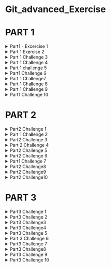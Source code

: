 # Git_advanced_Exercise
# PART 1
<details>
<summary>Part1 - Excercise 1</summary>

Learning Github
```bash
# # Part1  
# challenge 1
PS C:\TheGym\Github\Git_advanced_Exercise> git add .
PS C:\TheGym\Github\Git_advanced_Exercise> git commit -m "chore: Create initial file"
 3 files changed, 0 insertions(+), 0 deletions(-)
 delete mode 100644 test2.md
 delete mode 100644 test3.md
 delete mode 100644 test4.md
PS C:\TheGym\Github\Git_advanced_Exercise> git add .
PS C:\TheGym\Github\Git_advanced_Exercise>  git commit -m "chore: Create another file"
[main 238249a] chore: Create another file
 1 file changed, 0 insertions(+), 0 deletions(-)
 create mode 100644 test2.md
Your branch is ahead of 'origin/main' by 3 commits.
  (use "git push" to publish your local commits)

Untracked files:
  (use "git add <file>..." to include in what will be committed)
        test3.md

nothing added to commit but untracked files present (use "git add" to track)
PS C:\TheGym\Github\Git_advanced_Exercise> git add .
PS C:\TheGym\Github\Git_advanced_Exercise> git commit -m "chore: Create third and fourth files"
[main a454f1a] chore: Create third and fourth files
 1 file changed, 0 insertions(+), 0 deletions(-)
 create mode 100644 test3.md
PS C:\TheGym\Github\Git_advanced_Exercise> git status
PS C:\TheGym\Github\Git_advanced_Exercise> git status
Your branch is ahead of 'origin/main' by 4 commits.
  (use "git push" to publish your local commits)

Changes not staged for commit:
  (use "git add <file>..." to update what will be committed)
  (use "git restore <file>..." to discard changes in working directory)
        modified:   README.md

no changes added to commit (use "git add" and/or "git commit -a")
PS C:\TheGym\Github\Git_advanced_Exercise> git log
PS C:\TheGym\Github\Git_advanced_Exercise> git status
On branch main
  (use "git push" to publish your local commits)

Changes not staged for commit:
  (use "git add <file>..." to update what will be committed)
  (use "git restore <file>..." to discard changes in working directory)
        modified:   README.md

no changes added to commit (use "git add" and/or "git commit -a")
PS C:\TheGym\Github\Git_advanced_Exercise> ^C
PS C:\TheGym\Github\Git_advanced_Exercise> git status
On branch main
Your branch is ahead of 'origin/main' by 4 commits.
  (use "git push" to publish your local commits)

  (use "git add <file>..." to update what will be committed)
  (use "git restore <file>..." to discard changes in working directory)
        modified:   README.md

Untracked files:
  (use "git add <file>..." to include in what will be committed)
        test4.md

no changes added to commit (use "git add" and/or "git commit -a")
PS C:\TheGym\Github\Git_advanced_Exercise> git log
Author: Umwizer <ruthumwizerwa@gmail.com>

    chore: Create third and fourth files

commit 238249a97c38793862d58f9cbe271b1bc8a467a1
Author: Umwizer <ruthumwizerwa@gmail.com>
Date:   Fri Feb 28 09:46:35 2025 +0200

PS C:\TheGym\Github\Git_advanced_Exercise> git branch
* main
PS C:\TheGym\Github\Git_advanced_Exercise> git log main
Author: Umwizer <ruthumwizerwa@gmail.com>
Date:   Fri Feb 28 09:47:15 2025 +0200

    chore: Create third and fourth files

Author: Umwizer <ruthumwizerwa@gmail.com>
Date:   Fri Feb 28 09:46:35 2025 +0200

PS C:\TheGym\Github\Git_advanced_Exercise> git log --oneline
a454f1a (HEAD -> main) chore: Create third and fourth files
238249a chore: Create another file
6ddd53d chore: Create initial file
1174f13 chore:created four intitial files
bee8c99 (origin/main, origin/HEAD) Initial commit
PS C:\TheGym\Github\Git_advanced_Exercise> git status
On branch main
Your branch is ahead of 'origin/main' by 4 commits.
  (use "git push" to publish your local commits)

  (use "git add <file>..." to update what will be committed)
        modified:   README.md

Untracked files:
  (use "git add <file>..." to include in what will be committed)
        test4.md
no changes added to commit (use "git add" and/or "git commit -a")
PS C:\TheGym\Github\Git_advanced_Exercise> git add .
warning: in the working copy of 'test4.md', CRLF will be replaced by LF the next time Git touches it
PS C:\TheGym\Github\Git_advanced_Exercise> git commit --amend -m "add the fourth file to my commit"
[main 1454a1a] add the fourth file to my commit
 Date: Fri Feb 28 09:47:15 2025 +0200
 3 files changed, 36 insertions(+), 2 deletions(-)
 create mode 100644 test3.md
 create mode 100644 test4.md
PS C:\TheGym\Github\Git_advanced_Exercise> git log --oneline
1454a1a (HEAD -> main) add the fourth file to my commit
238249a chore: Create another file
6ddd53d chore: Create initial file
1174f13 chore:created four intitial files
bee8c99 (origin/main, origin/HEAD) Initial commit
PS C:\TheGym\Github\Git_advanced_Exercise> 
PS C:\TheGym\Github\Git_advanced_Exercise> git status
On branch main
Your branch is ahead of 'origin/main' by 4 commits.
  (use "git push" to publish your local commits)

  (use "git add <file>..." to update what will be committed)
        modified:   README.md

Untracked files:
  (use "git add <file>..." to include in what will be committed)
        test4.md
no changes added to commit (use "git add" and/or "git commit -a")
PS C:\TheGym\Github\Git_advanced_Exercise> git add .
warning: in the working copy of 'test4.md', CRLF will be replaced by LF the next time Git touches it
PS C:\TheGym\Github\Git_advanced_Exercise> git commit --amend -m "add the fourth file to my commit"
[main 1454a1a] add the fourth file to my commit

```
</details>

<details>
<summary> Part 1 Exercise 2</summary>

```bash
# challenge 2
PS C:\TheGym\Github\Git_advanced_Exercise> git rebase -i HEAD~2
error: cannot rebase: You have unstaged changes.
PS C:\TheGym\Github\Git_advanced_Exercise> git rebase -i HEAD~2
error: cannot rebase: You have unstaged changes.
PS C:\TheGym\Github\Git_advanced_Exercise> git log --oneline   
238249a chore: Create another file
6ddd53d chore: Create initial file
bee8c99 (origin/main, origin/HEAD) Initial commit
error: cannot rebase: You have unstaged changes.
PS C:\TheGym\Github\Git_advanced_Exercise> git add .
warning: in the working copy of 'test4.md', CRLF will be replaced by LF the next time Git touches it
PS C:\TheGym\Github\Git_advanced_Exercise> git commit -m "readme"
[main 2e7a025] readme
 1 file changed, 99 insertions(+), 2 deletions(-)
PS C:\TheGym\Github\Git_advanced_Exercise> git rebase -i HEAD~2  
reword 238249a chore: Create second  file

PS C:\TheGym\Github\Git_advanced_Exercise> git rebase -i HEAD~2
Successfully rebased and updated refs/heads/main.
PS C:\TheGym\Github\Git_advanced_Exercise> git log --oneline     
2e7a025 (HEAD -> main) readme
1454a1a add the fourth file to my commit
238249a chore: Create another file
6ddd53d chore: Create initial file
1174f13 chore:created four intitial files
PS C:\TheGym\Github\Git_advanced_Exercise> git rebase -i HEAD~3  
You can amend the commit now, with

  git commit --amend

Once you are satisfied with your changes, run

reword 238249a chore: Create another file

PS C:\TheGym\Github\Git_advanced_Exercise> git rebase --continue
Successfully rebased and updated refs/heads/main.
PS C:\TheGym\Github\Git_advanced_Exercise> git log --oneline    
2e7a025 (HEAD -> main) readme
1454a1a add the fourth file to my commit
238249a chore: Create another file
6ddd53d chore: Create initial file
1174f13 chore:created four intitial files
PS C:\TheGym\Github\Git_advanced_Exercise> git rebase -i HEAD~3 
Aborting commit due to empty commit message.
You can amend the commit now, with

  git commit --amend

Once you are satisfied with your changes, run

  git rebase --continue
reword 238249a chore: Create another file
chore: Create second  file
I wonder if you are in the middle of another rebase.  If that is the
case, please try
        git rebase (--continue | --abort | --skip)
If that is not the case, please
        rm -fr ".git/rebase-merge"
valuable there.
PS C:\TheGym\Github\Git_advanced_Exercise> git rebase --abort  
PS C:\TheGym\Github\Git_advanced_Exercise> git rebase -i HEAD~3
[detached HEAD df85a7e] chore: Create second  file
 Date: Fri Feb 28 09:46:35 2025 +0200
 1 file changed, 0 insertions(+), 0 deletions(-)
 create mode 100644 test2.md
Successfully rebased and updated refs/heads/main.
PS C:\TheGym\Github\Git_advanced_Exercise> git rebase --continue
fatal: no rebase in progress
PS C:\TheGym\Github\Git_advanced_Exercise> git log --oneline    
f8f1971 (HEAD -> main) readme
60dac2c add the fourth file to my commit
df85a7e chore: Create second  file
6ddd53d chore: Create initial file
1174f13 chore:created four intitial files
bee8c99 (origin/main, origin/HEAD) Initial commit
```
</details>

<details>
<summary>Part 1 Challenge 3</summary>

```bash
#challenge 3

UMWIZERWA@DESKTOP-6D0H2BN MINGW64 /c/TheGym/Github/Git_advanced_Exercise (main)
$ git log --oneline
f8f1971 (HEAD -> main) readme
60dac2c add the fourth file to my commit
df85a7e chore: Create second  file
6ddd53d chore: Create initial file
1174f13 chore:created four intitial files
bee8c99 (origin/main, origin/HEAD) Initial commit

UMWIZERWA@DESKTOP-6D0H2BN MINGW64 /c/TheGym/Github/Git_advanced_Exercise (main)
$ git rebase -i HEAD~3
error: cannot rebase: You have unstaged changes.
error: Please commit or stash them.
pick 6ddd53d chore: Create initial file
# This is a combination of 2 commits.

UMWIZERWA@DESKTOP-6D0H2BN MINGW64 /c/TheGym/Github/Git_advanced_Exercise (main)
$ git add .

UMWIZERWA@DESKTOP-6D0H2BN MINGW64 /c/TheGym/Github/Git_advanced_Exercise (main)
$ git commit -m "modified"
[main 8ecb0ca] modified
 1 file changed, 91 insertions(+)

UMWIZERWA@DESKTOP-6D0H2BN MINGW64 /c/TheGym/Github/Git_advanced_Exercise (main)
$ git rebase -i HEAD~3
Successfully rebased and updated refs/heads/main.

UMWIZERWA@DESKTOP-6D0H2BN MINGW64 /c/TheGym/Github/Git_advanced_Exercise (main)
$ git rebase -i HEAD~4
Successfully rebased and updated refs/heads/main.

UMWIZERWA@DESKTOP-6D0H2BN MINGW64 /c/TheGym/Github/Git_advanced_Exercise (main)
$ git rebase -i HEAD~5
Successfully rebased and updated refs/heads/main.

UMWIZERWA@DESKTOP-6D0H2BN MINGW64 /c/TheGym/Github/Git_advanced_Exercise (main)
$ git rebase -i HEAD~5
[detached HEAD a70f52e] chore: Combination of initial commit and second commit
 Date: Fri Feb 28 09:46:13 2025 +0200
 2 files changed, 0 insertions(+), 0 deletions(-)
 delete mode 100644 test3.md
 delete mode 100644 test4.md
Successfully rebased and updated refs/heads/main.

UMWIZERWA@DESKTOP-6D0H2BN MINGW64 /c/TheGym/Github/Git_advanced_Exercise (main)
$ git log --oneline
6f81312 (HEAD -> main) modified
61d4677 readme
a4a7b50 add the fourth file to my commit
a70f52e chore: Combination of initial commit and second commit
1174f13 chore:created four intitial files
bee8c99 (origin/main, origin/HEAD) Initial commit

```
</details>
<details>
<summary>Part 1 Challenge 4 </summary>

```bash
# # Part1  
# challenge 4
UMWIZERWA@DESKTOP-6D0H2BN MINGW64 /c/TheGym/Github/Git_advanced_Exercise (main)
$ git log --oneline
9a9f114 (HEAD -> main) changes
a4a7b50 add the fourth file to my commit
a70f52e chore: Combination of initial commit and second commit
1174f13 chore:created four intitial files
bee8c99 (origin/main, origin/HEAD) Initial commit

UMWIZERWA@DESKTOP-6D0H2BN MINGW64 /c/TheGym/Github/Git_advanced_Exercise (main)
$ git reset --soft a4a7b50

UMWIZERWA@DESKTOP-6D0H2BN MINGW64 /c/TheGym/Github/Git_advanced_Exercise (main)
$ git branch
* main

UMWIZERWA@DESKTOP-6D0H2BN MINGW64 /c/TheGym/Github/Git_advanced_Exercise (main)
$ git status
On branch main
Your branch is ahead of 'origin/main' by 3 commits.
  (use "git push" to publish your local commits)

Changes to be committed:
  (use "git restore --staged <file>..." to unstage)
        modified:   test4.md

Changes not staged for commit:
  (use "git add <file>..." to update what will be committed)
  (use "git restore <file>..." to discard changes in working directory)
        modified:   README.md
        modified:   test4.md


UMWIZERWA@DESKTOP-6D0H2BN MINGW64 /c/TheGym/Github/Git_advanced_Exercise (main)
$ git reset HEAD test4.md README.md
Unstaged changes after reset:
M       README.md
M       test4.md

UMWIZERWA@DESKTOP-6D0H2BN MINGW64 /c/TheGym/Github/Git_advanced_Exercise (main)
$ git status
On branch main
Your branch is ahead of 'origin/main' by 3 commits.
  (use "git push" to publish your local commits)

Changes not staged for commit:
  (use "git add <file>..." to update what will be committed)
  (use "git restore <file>..." to discard changes in working directory)
        modified:   README.md
        modified:   test4.md

no changes added to commit (use "git add" and/or "git commit -a")
UMWIZERWA@DESKTOP-6D0H2BN MINGW64 /c/TheGym/Github/Git_advanced_Exercise (main)
$ git add test4.md

UMWIZERWA@DESKTOP-6D0H2BN MINGW64 /c/TheGym/Github/Git_advanced_Exercise (main)
$ git commit -m "Create Fourth File"
[main 05b2f59] Create Fourth File
 1 file changed, 36 deletions(-)

UMWIZERWA@DESKTOP-6D0H2BN MINGW64 /c/TheGym/Github/Git_advanced_Exercise (main)
$ git add README.md
warning: in the working copy of 'README.md', CRLF will be replaced by LF the next time Git touches it

UMWIZERWA@DESKTOP-6D0H2BN MINGW64 /c/TheGym/Github/Git_advanced_Exercise (main)
$ git commit -m "Update README"
[main 157947a] Update README
 1 file changed, 293 insertions(+)

UMWIZERWA@DESKTOP-6D0H2BN MINGW64 /c/TheGym/Github/Git_advanced_Exercise (main)
$ ^C

UMWIZERWA@DESKTOP-6D0H2BN MINGW64 /c/TheGym/Github/Git_advanced_Exercise (main)
$ git add test4.md

UMWIZERWA@DESKTOP-6D0H2BN MINGW64 /c/TheGym/Github/Git_advanced_Exercise (main)
$ git commit -m "Create Fourth File"
[main 05b2f59] Create Fourth File
 1 file changed, 36 deletions(-)

UMWIZERWA@DESKTOP-6D0H2BN MINGW64 /c/TheGym/Github/Git_advanced_Exercise (main)
$ git add README.md
warning: in the working copy of 'README.md', CRLF will be replaced by LF the next time Git touches it

UMWIZERWA@DESKTOP-6D0H2BN MINGW64 /c/TheGym/Github/Git_advanced_Exercise (main)
$ git commit -m "Update README"
[main 157947a] Update README
 1 file changed, 293 insertions(+)


UMWIZERWA@DESKTOP-6D0H2BN MINGW64 /c/TheGym/Github/Git_advanced_Exercise (main)
$ git commit -m "Update README"
[main 157947a] Update README
 1 file changed, 293 insertions(+)

 1 file changed, 293 insertions(+)


UMWIZERWA@DESKTOP-6D0H2BN MINGW64 /c/TheGym/Github/Git_advanced_Exercise (main)
$ git log --oneline --graph --decorate --all
* 157947a (HEAD -> main) Update README
* 05b2f59 Create Fourth File
* a4a7b50 add the fourth file to my commit
* a70f52e chore: Combination of initial commit and second commit
* 1174f13 chore:created four intitial files
* bee8c99 (origin/main, origin/HEAD) Initial commit
$ git push origin main --force
Enumerating objects: 15, done.
Counting objects: 100% (15/15), done.  
Delta compression using up to 4 threads
Compressing objects: 100% (11/11), done.
Writing objects: 100% (13/13), 2.83 KiB | 362.00 KiB/s, done.
Total 13 (delta 5), reused 5 (delta 1), pack-reused 0 (from 0)
remote: Resolving deltas: 100% (5/5), done.
To https://github.com/Umwizer/Git_advanced_Exercise.git
   bee8c99..157947a  main -> main

```
</details>


<details>
<summary>Part 1 challenge 5</summary>

```bash

#part 1
## challenge 5
UMWIZERWA@DESKTOP-6D0H2BN MINGW64 /c/TheGym/Github/Git_advanced_Exercise (main)
$ git commit -m "Cretae Third File "
[main 32cc82f] Cretae Third File
 1 file changed, 124 insertions(+), 1 deletion(-)

UMWIZERWA@DESKTOP-6D0H2BN MINGW64 /c/TheGym/Github/Git_advanced_Exercise (main)
$ git push origin main
Enumerating objects: 5, done.
Counting objects: 100% (5/5), done.
Delta compression using up to 4 threads
Compressing objects: 100% (3/3), done.
Writing objects: 100% (3/3), 1.01 KiB | 207.00 KiB/s, done.
Total 3 (delta 2), reused 0 (delta 0), pack-reused 0 (from 0)
remote: Resolving deltas: 100% (2/2), completed with 2 local objects.
To https://github.com/Umwizer/Git_advanced_Exercise.git
   157947a..32cc82f  main -> main
pick 05b2f59 Create Fourth File

UMWIZERWA@DESKTOP-6D0H2BN MINGW64 /c/TheGym/Github/Git_advanced_Exercise (main)
$ git log --oneline
32cc82f (HEAD -> main, origin/main, origin/HEAD) Cretae Third File
157947a Update README
05b2f59 Create Fourth File
a4a7b50 add the fourth file to my commit
a70f52e chore: Combination of initial commit and second commit
1174f13 chore:created four intitial files
bee8c99 Initial commit

UMWIZERWA@DESKTOP-6D0H2BN MINGW64 /c/TheGym/Github/Git_advanced_Exercise (main)
$ git rebase -i HEAD~2
Successfully rebased and updated refs/heads/main.

UMWIZERWA@DESKTOP-6D0H2BN MINGW64 /c/TheGym/Github/Git_advanced_Exercise (main)
$ git rebase -i HEAD~3
$ git rebase -i HEAD~2
Successfully rebased and updated refs/heads/main.

UMWIZERWA@DESKTOP-6D0H2BN MINGW64 /c/TheGym/Github/Git_advanced_Exercise (main)
$ git rebase -i HEAD~3

UMWIZERWA@DESKTOP-6D0H2BN MINGW64 /c/TheGym/Github/Git_advanced_Exercise (main)
$ git rebase -i HEAD~3
UMWIZERWA@DESKTOP-6D0H2BN MINGW64 /c/TheGym/Github/Git_advanced_Exercise (main)
$ git rebase -i HEAD~3
$ git rebase -i HEAD~3
Auto-merging README.md
CONFLICT (content): Merge conflict in README.md
error: could not apply 32cc82f... Cretae Third File
error: could not apply 32cc82f... Cretae Third File
hint: Resolve all conflicts manually, mark them as resolved with
hint: Resolve all conflicts manually, mark them as resolved with
hint: "git add/rm <conflicted_files>", then run "git rebase --continue".
hint: You can instead skip this commit: run "git rebase --skip".
hint: "git add/rm <conflicted_files>", then run "git rebase --continue".
hint: You can instead skip this commit: run "git rebase --skip".
hint: To abort and get back to the state before "git rebase", run "git rebase --abort".
hint: Disable this message with "git config advice.mergeConflict false"
Could not apply 32cc82f... Cretae Third File

UMWIZERWA@DESKTOP-6D0H2BN MINGW64 /c/TheGym/Github/Git_advanced_Exercise (main|REBASE 2/3)
Cretae Third File
$ rebase --continue
rebase: unknown option -- continue
usage: rebase [-b BaseAddress] [-o Offset] [-48dOsvV] [-T [FileList | -]] Files...
       rebase -i [-48MOs] [-T [FileList | -]] Files...
       rebase --help or --usage for full help text

UMWIZERWA@DESKTOP-6D0H2BN MINGW64 /c/TheGym/Github/Git_advanced_Exercise (main|REBASE 2/3)
$ git rebase --continue
[detached HEAD 1fb9077] Cretae Third File
 1 file changed, 293 insertions(+)
interactive rebase in progress; onto a4a7b50
Last commands done (3 commands done):
   pick 32cc82f Cretae Third File
   pick 157947a Update README
  (see more in file .git/rebase-merge/done)
No commands remaining.
You are currently rebasing branch 'main' on 'a4a7b50'.
  (all conflicts fixed: run "git rebase --continue")

nothing to commit, working tree clean
The previous cherry-pick is now empty, possibly due to conflict resolution.
If you wish to commit it anyway, use:

    git commit --allow-empty

Otherwise, please use 'git rebase --skip'
Could not apply 157947a... Update README

UMWIZERWA@DESKTOP-6D0H2BN MINGW64 /c/TheGym/Github/Git_advanced_Exercise (main|REBASE 3/3)
$ git log --oneline
655a41f (HEAD -> main) Merge branch 'main' of https://github.com/Umwizer/Git_advanced_Exercise
1fb9077 Cretae Third File
32cc82f (origin/main, origin/HEAD) Cretae Third File
157947a Update README
05b2f59 Create Fourth File
a4a7b50 add the fourth file to my commit
a70f52e chore: Combination of initial commit and second commit
1174f13 chore:created four intitial files

UMWIZERWA@DESKTOP-6D0H2BN MINGW64 /c/TheGym/Github/Git_advanced_Exercise (main)
$ git log --oneline
655a41f (HEAD -> main, origin/main, origin/HEAD) Merge branch 'main' of https://github.com/Umwizer/Git_advanced_Exercise
1fb9077 Cretae Third File
32cc82f Cretae Third File
157947a Update README
05b2f59 Create Fourth File
a4a7b50 add the fourth file to my commit
a70f52e chore: Combination of initial commit and second commit
1174f13 chore:created four intitial files

UMWIZERWA@DESKTOP-6D0H2BN MINGW64 /c/TheGym/Github/Git_advanced_Exercise (main)
$

UMWIZERWA@DESKTOP-6D0H2BN MINGW64 /c/TheGym/Github/Git_advanced_Exercise (main)
$ git rebase -i HEAD~3
error: cannot rebase: You have unstaged changes.
error: Please commit or stash them.

UMWIZERWA@DESKTOP-6D0H2BN MINGW64 /c/TheGym/Github/Git_advanced_Exercise (main)
$ git rebase -i HEAD~4
error: cannot rebase: You have unstaged changes.
error: Please commit or stash them.

UMWIZERWA@DESKTOP-6D0H2BN MINGW64 /c/TheGym/Github/Git_advanced_Exercise (main)
$ git status
On branch main
Your branch is up to date with 'origin/main'.

Changes not staged for commit:
  (use "git add <file>..." to update what will be committed)
  (use "git restore <file>..." to discard changes in working directory)
        modified:   README.md

no changes added to commit (use "git add" and/or "git commit -a")

UMWIZERWA@DESKTOP-6D0H2BN MINGW64 /c/TheGym/Github/Git_advanced_Exercise (main)
$ git status
On branch main
Your branch is up to date with 'origin/main'.

Changes not staged for commit:
  (use "git add <file>..." to update what will be committed)
  (use "git restore <file>..." to discard changes in working directory)
        modified:   README.md

no changes added to commit (use "git add" and/or "git commit -a")

UMWIZERWA@DESKTOP-6D0H2BN MINGW64 /c/TheGym/Github/Git_advanced_Exercise (main)
$ git add README.md
pick 05b2f59 Create Fourth File
# This is a combination of 2 commits.

UMWIZERWA@DESKTOP-6D0H2BN MINGW64 /c/TheGym/Github/Git_advanced_Exercise (main)
$ git commit -m 'Add readme.md'
[main 5835f28] Add readme.md
 1 file changed, 7 deletions(-)

UMWIZERWA@DESKTOP-6D0H2BN MINGW64 /c/TheGym/Github/Git_advanced_Exercise (main)
$ git rebase -i HEAD~4
[detached HEAD f3d0b55] Combine third and Fourth File
 Date: Mon Mar 3 10:35:58 2025 +0200
 2 files changed, 293 insertions(+), 36 deletions(-)
interactive rebase in progress; onto a4a7b50
Last commands done (3 commands done):
   squash 1fb9077 Cretae Third File
   pick 157947a Update README
  (see more in file .git/rebase-merge/done)
Next commands to do (2 remaining commands):
   pick 32cc82f Cretae Third File
   pick 5835f28 Add readme.md
  (use "git rebase --edit-todo" to view and edit)
You are currently rebasing branch 'main' on 'a4a7b50'.
  (all conflicts fixed: run "git rebase --continue")

nothing to commit, working tree clean
The previous cherry-pick is now empty, possibly due to conflict resolution.
If you wish to commit it anyway, use:

    git commit --allow-empty

Otherwise, please use 'git rebase --skip'
Could not apply 157947a... Update README

UMWIZERWA@DESKTOP-6D0H2BN MINGW64 /c/TheGym/Github/Git_advanced_Exercise (main|REBASE 3/5)
$ git rebase --continue
interactive rebase in progress; onto a4a7b50
Last commands done (5 commands done):
   pick 32cc82f Cretae Third File
   pick 5835f28 Add readme.md
  (see more in file .git/rebase-merge/done)
No commands remaining.
You are currently rebasing branch 'main' on 'a4a7b50'.
  (all conflicts fixed: run "git rebase --continue")

nothing to commit, working tree clean
The previous cherry-pick is now empty, possibly due to conflict resolution.
If you wish to commit it anyway, use:

    git commit --allow-empty

Otherwise, please use 'git rebase --skip'
Could not apply 5835f28... Add readme.md

UMWIZERWA@DESKTOP-6D0H2BN MINGW64 /c/TheGym/Github/Git_advanced_Exercise (main|REBASE 5/5)
$ git log --oneline
0d67f9a (HEAD) Cretae Third File
f3d0b55 Combine third and Fourth File
a4a7b50 add the fourth file to my commit
a70f52e chore: Combination of initial commit and second commit
1174f13 chore:created four intitial files
bee8c99 Initial commit

UMWIZERWA@DESKTOP-6D0H2BN MINGW64 /c/TheGym/Github/Git_advanced_Exercise (main|REBASE 5/5)
$ git rebase -i HEAD~4
fatal: It seems that there is already a rebase-merge directory, and
I wonder if you are in the middle of another rebase.  If that is the
case, please try
        git rebase (--continue | --abort | --skip)
If that is not the case, please
        rm -fr ".git/rebase-merge"
and run me again.  I am stopping in case you still have something
valuable there.


UMWIZERWA@DESKTOP-6D0H2BN MINGW64 /c/TheGym/Github/Git_advanced_Exercise (main|REBASE 5/5)
$ git rebase -i HEAD~3
fatal: It seems that there is already a rebase-merge directory, and
I wonder if you are in the middle of another rebase.  If that is the
case, please try
        git rebase (--continue | --abort | --skip)
If that is not the case, please
        rm -fr ".git/rebase-merge"
and run me again.  I am stopping in case you still have something
valuable there.
squash  0d67f9a Cretae Third File
Combine third and Fourth File


UMWIZERWA@DESKTOP-6D0H2BN MINGW64 /c/TheGym/Github/Git_advanced_Exercise (main|REBASE 5/5)
$ git rebase --continue
Successfully rebased and updated refs/heads/main.

UMWIZERWA@DESKTOP-6D0H2BN MINGW64 /c/TheGym/Github/Git_advanced_Exercise (main)
$ git rebase -i HEAD~3
[detached HEAD b503285] Combine third and Fourth File
 Date: Mon Mar 3 10:35:58 2025 +0200
 2 files changed, 416 insertions(+), 36 deletions(-)
Successfully rebased and updated refs/heads/main.

UMWIZERWA@DESKTOP-6D0H2BN MINGW64 /c/TheGym/Github/Git_advanced_Exercise (main)
$ git log --oneline
b503285 (HEAD -> main) Combine third and Fourth File
a4a7b50 add the fourth file to my commit
a70f52e chore: Combination of initial commit and second commit
1174f13 chore:created four intitial files
bee8c99 Initial commit
```
</details>
<details>
<summary>Part1 Challenge  6</summary>

```bash
#part 1
## challenge 6
UMWIZERWA@DESKTOP-6D0H2BN MINGW64 /c/TheGym/Git_advanced_Exercise (main)
$ git add .
warning: in the working copy of 'unwanted.txt', CRLF will be replaced by LF the next time Git touches it

UMWIZERWA@DESKTOP-6D0H2BN MINGW64 /c/TheGym/Git_advanced_Exercise (main)
$ git commit -m "unwanted files"
[main 8ad555e] unwanted files   
 1 file changed, 1 insertion(+) 
 create mode 100644 unwanted.txt

UMWIZERWA@DESKTOP-6D0H2BN MINGW64 /c/TheGym/Git_advanced_Exercise (main)
$ 
```
</details>
<details>
<summary>Part 1 Challenge7</summary>

```bash

#Part 1
##Challenge 7
UMWIZERWA@DESKTOP-6D0H2BN MINGW64 /c/TheGym/Git_advanced_Exercise (main)
$ git log --oneline
4c6452f (HEAD -> main) rebasing
7eae152 readme updates
069ddc1 unwanted commits
4ead034 Cretae Third File
58edd1c unwanted files
1fb9077 Cretae Third File
05b2f59 Create Fourth File
a4a7b50 add the fourth file to my commit
a70f52e chore: Combination of initial commit and second commit
1174f13 chore:created four intitial files
bee8c99 Initial commit

UMWIZERWA@DESKTOP-6D0H2BN MINGW64 /c/TheGym/Git_advanced_Exercise (main)
$ git rebase -i HEAD~5
Successfully rebased and updated refs/heads/main.

UMWIZERWA@DESKTOP-6D0H2BN MINGW64 /c/TheGym/Git_advanced_Exercise (main)
$ git log --oneline
78df94d (HEAD -> main) unwanted files
beb2d0a rebasing
4da9da9 readme updates
66743cb unwanted commits
25a0e88 Cretae Third File
1fb9077 Cretae Third File
05b2f59 Create Fourth File
a4a7b50 add the fourth file to my commit
a70f52e chore: Combination of initial commit and second commit
1174f13 chore:created four intitial files
bee8c99 Initial commit
```
</details>
<details>
<summary>Part 1 Challenge 8</summary>

```bash
# part 1 
## challenge 8
UMWIZERWA@DESKTOP-6D0H2BN MINGW64 /c/TheGym/Git_advanced_Exercise (ft/branch)
$ git add test5.md

UMWIZERWA@DESKTOP-6D0H2BN MINGW64 /c/TheGym/Git_advanced_Exercise (ft/branch)
$ git commit -m "Implemented Test 5"
[ft/branch 31e92dd] Implemented Test 5
 1 file changed, 1 insertion(+)       
 create mode 100644 test5.md

UMWIZERWA@DESKTOP-6D0H2BN MINGW64 /c/TheGym/Git_advanced_Exercise (ft/branch)
$ git log --oneline
31e92dd (HEAD -> ft/branch) Implemented Test 5
31e92dd (HEAD -> ft/branch) Implemented Test 5
25a87d8 (origin/main, origin/HEAD, main) challenge 7
f45f6e2 rebasing
ae26d1e readme updates
ad512f0 readme
c1af03b unwanted commits
d4b463f unwanted files
655a41f Merge branch 'main' of https://github.com/Umwizer/Git_advanced_Exercise
1fb9077 Cretae Third File
32cc82f Cretae Third File
157947a Update README
05b2f59 Create Fourth File
a4a7b50 add the fourth file to my commit
a70f52e chore: Combination of initial commit and second commit
1174f13 chore:created four intitial files
bee8c99 Initial commit
...skipping...

                   SUMMARY OF LESS COMMANDS

      Commands marked with * may be preceded by a number, N.
      Notes in parentheses indicate the behavior if N is given.
      A key preceded by a caret indicates the Ctrl key; thus ^K is ctrl-K.

  h  H                 Display this help.
  q  :q  Q  :Q  ZZ     Exit.
 ---------------------------------------------------------------------------

                           MOVING

  e  ^E  j  ^N  CR  *  Forward  one line   (or N lines).
  y  ^Y  k  ^K  ^P  *  Backward one line   (or N lines).
HELP -- Press RETURN for more, or q when done...skipping...
25a87d8 (origin/main, origin/HEAD, main) challenge 7
f45f6e2 rebasing
ae26d1e readme updates
ad512f0 readme
c1af03b unwanted commits
d4b463f unwanted files
655a41f Merge branch 'main' of https://github.com/Umwizer/Git_advanced_Exercise
1fb9077 Cretae Third File
32cc82f Cretae Third File
157947a Update README
05b2f59 Create Fourth File
a4a7b50 add the fourth file to my commit
a70f52e chore: Combination of initial commit and second commit
1174f13 chore:created four intitial files
bee8c99 Initial commit
UMWIZERWA@DESKTOP-6D0H2BN MINGW64 /c/TheGym/Git_advanced_Exercise (main)
$ git checkout main
Already on 'main'
Your branch is up to date with 'origin/main'.

UMWIZERWA@DESKTOP-6D0H2BN MINGW64 /c/TheGym/Git_advanced_Exercise (main)
$ git cherry-pick 31e92dd
[main 5f556e0] Implemented Test 5
 Date: Tue Mar 4 12:13:11 2025 +0200
 1 file changed, 1 insertion(+)
 create mode 100644 test5.md

UMWIZERWA@DESKTOP-6D0H2BN MINGW64 /c/TheGym/Git_advanced_Exercise (main)
$ git log --oneline
5f556e0 (HEAD -> main) Implemented Test 5
25a87d8 (origin/main, origin/HEAD) challenge 7
f45f6e2 rebasing
ae26d1e readme updates
ad512f0 readme
c1af03b unwanted commits
d4b463f unwanted files
655a41f Merge branch 'main' of https://github.com/Umwizer/Git_advanced_Exercise
1fb9077 Cretae Third File
32cc82f Cretae Third File
157947a Update README
05b2f59 Create Fourth File
a4a7b50 add the fourth file to my commit
a70f52e chore: Combination of initial commit and second commit
1174f13 chore:created four intitial files

UMWIZERWA@DESKTOP-6D0H2BN MINGW64 /c/TheGym/Git_advanced_Exercise (main)
$ git push origin main
Enumerating objects: 4, done.
Counting objects: 100% (4/4), done.
Delta compression using up to 4 threads
Compressing objects: 100% (2/2), done.
Writing objects: 100% (3/3), 280 bytes | 280.00 KiB/s, done.
Total 3 (delta 1), reused 0 (delta 0), pack-reused 0 (from 0)
remote: Resolving deltas: 100% (1/1), completed with 1 local object.
To https://github.com/Umwizer/Git_advanced_Exercise.git
   25a87d8..5f556e0  main -> main
```
</details>

<details>
<summary>Part 1  Challenge 9</summary>

```bash
# part 1 Challenge 9
UMWIZERWA@DESKTOP-6D0H2BN MINGW64 /c/TheGym/Git_advanced_Exercise (main)
$ git log --oneline --graph --decorate --all
* 88ad43b (HEAD -> main, origin/main, origin/HEAD) Updating ReadMe
* 521f04b challenge 8
* 4e958f0 updated readme
* 5f556e0 Implemented Test 5
| * 31e92dd (ft/branch) Implemented Test 5
|/
* 25a87d8 challenge 7
* f45f6e2 rebasing
* ae26d1e readme updates
* ad512f0 readme
* c1af03b unwanted commits
* d4b463f unwanted files
*   655a41f Merge branch 'main' of https://github.com/Umwizer/Git_advanced_Exercise
|\
| * 32cc82f Cretae Third File
| * 157947a Update README
* | 1fb9077 Cretae Third File
|/
* 05b2f59 Create Fourth File
* a4a7b50 add the fourth file to my commit
* a70f52e chore: Combination of initial commit and second commit
* 1174f13 chore:created four intitial files
* bee8c99 Initial commit

```

</details>

<details>
<summary>Part1 Challenge 10 </summary>

```bash
#part 1 challenge 10
UMWIZERWA@DESKTOP-6D0H2BN MINGW64 /c/TheGym/Git_advanced_Exercise (main)
$ git reflog
88ad43b (HEAD -> main, origin/main, origin/HEAD) HEAD@{0}: commit: Updating ReadMe
521f04b HEAD@{1}: commit: challenge 8
4e958f0 HEAD@{2}: commit: updated readme
5f556e0 HEAD@{3}: cherry-pick: Implemented Test 5
25a87d8 HEAD@{4}: checkout: moving from main to main
25a87d8 HEAD@{5}: checkout: moving from ft/branch to main
31e92dd (ft/branch) HEAD@{6}: checkout: moving from main to ft/branch      
25a87d8 HEAD@{7}: reset: moving to 25a87d8ee13fe22e2c675b3ff5c5af67adaf50ee
25a87d8 HEAD@{8}: checkout: moving from ft/branch to main
31e92dd (ft/branch) HEAD@{9}: commit: Implemented Test 5
25a87d8 HEAD@{10}: checkout: moving from main to ft/branch
25a87d8 HEAD@{11}: pull origin main --rebase (finish): returning to refs/heads/main
25a87d8 HEAD@{12}: pull origin main --rebase (pick): challenge 7
f45f6e2 HEAD@{13}: pull origin main --rebase (pick): rebasing
ae26d1e HEAD@{14}: pull origin main --rebase (pick): readme updates
ad512f0 HEAD@{15}: pull origin main --rebase (start): checkout ad512f0b54ec6b6d00e62a1815c1c3c1c7ffc56d
8d11aa7 HEAD@{16}: commit: challenge 7
5f556e0 HEAD@{3}: cherry-pick: Implemented Test 5
25a87d8 HEAD@{4}: checkout: moving from main to main
25a87d8 HEAD@{5}: checkout: moving from ft/branch to main
31e92dd (ft/branch) HEAD@{6}: checkout: moving from main to ft/branch
25a87d8 HEAD@{7}: reset: moving to 25a87d8ee13fe22e2c675b3ff5c5af67adaf50ee
25a87d8 HEAD@{8}: checkout: moving from ft/branch to main
31e92dd (ft/branch) HEAD@{9}: commit: Implemented Test 5
25a87d8 HEAD@{10}: checkout: moving from main to ft/branch
25a87d8 HEAD@{11}: pull origin main --rebase (finish): returning to refs/heads/main
25a87d8 HEAD@{12}: pull origin main --rebase (pick): challenge 7
f45f6e2 HEAD@{13}: pull origin main --rebase (pick): rebasing
ae26d1e HEAD@{14}: pull origin main --rebase (pick): readme updates
ad512f0 HEAD@{15}: pull origin main --rebase (start): checkout ad512f0b54ec6b6d00e62a1815c1c3c1c7ffc56d
8d11aa7 HEAD@{16}: commit: challenge 7
25a87d8 HEAD@{7}: reset: moving to 25a87d8ee13fe22e2c675b3ff5c5af67adaf50ee
25a87d8 HEAD@{8}: checkout: moving from ft/branch to main
31e92dd (ft/branch) HEAD@{9}: commit: Implemented Test 5
25a87d8 HEAD@{10}: checkout: moving from main to ft/branch
25a87d8 HEAD@{11}: pull origin main --rebase (finish): returning to refs/heads/main
25a87d8 HEAD@{12}: pull origin main --rebase (pick): challenge 7
f45f6e2 HEAD@{13}: pull origin main --rebase (pick): rebasing
ae26d1e HEAD@{14}: pull origin main --rebase (pick): readme updates
ad512f0 HEAD@{15}: pull origin main --rebase (start): checkout ad512f0b54ec6b6d00e62a1815c1c3c1c7ffc56d
8d11aa7 HEAD@{16}: commit: challenge 7
25a87d8 HEAD@{8}: checkout: moving from ft/branch to main
31e92dd (ft/branch) HEAD@{9}: commit: Implemented Test 5
25a87d8 HEAD@{10}: checkout: moving from main to ft/branch
25a87d8 HEAD@{11}: pull origin main --rebase (finish): returning to refs/heads/main
25a87d8 HEAD@{12}: pull origin main --rebase (pick): challenge 7
f45f6e2 HEAD@{13}: pull origin main --rebase (pick): rebasing
ae26d1e HEAD@{14}: pull origin main --rebase (pick): readme updates
ad512f0 HEAD@{15}: pull origin main --rebase (start): checkout ad512f0b54ec6b6d00e62a1815c1c3c1c7ffc56d
8d11aa7 HEAD@{16}: commit: challenge 7
25a87d8 HEAD@{10}: checkout: moving from main to ft/branch
25a87d8 HEAD@{11}: pull origin main --rebase (finish): returning to refs/heads/main
25a87d8 HEAD@{12}: pull origin main --rebase (pick): challenge 7
f45f6e2 HEAD@{13}: pull origin main --rebase (pick): rebasing
ae26d1e HEAD@{14}: pull origin main --rebase (pick): readme updates
ad512f0 HEAD@{15}: pull origin main --rebase (start): checkout ad512f0b54ec6b6d00e62a1815c1c3c1c7ffc56d
8d11aa7 HEAD@{16}: commit: challenge 7
25a87d8 HEAD@{12}: pull origin main --rebase (pick): challenge 7
f45f6e2 HEAD@{13}: pull origin main --rebase (pick): rebasing
ae26d1e HEAD@{14}: pull origin main --rebase (pick): readme updates
ad512f0 HEAD@{15}: pull origin main --rebase (start): checkout ad512f0b54ec6b6d00e62a1815c1c3c1c7ffc56d
8d11aa7 HEAD@{16}: commit: challenge 7
ae26d1e HEAD@{14}: pull origin main --rebase (pick): readme updates
ad512f0 HEAD@{15}: pull origin main --rebase (start): checkout ad512f0b54ec6b6d00e62a1815c1c3c1c7ffc56d
8d11aa7 HEAD@{16}: commit: challenge 7
ad512f0 HEAD@{15}: pull origin main --rebase (start): checkout ad512f0b54ec6b6d00e62a1815c1c3c1c7ffc56d
8d11aa7 HEAD@{16}: commit: challenge 7
8d11aa7 HEAD@{16}: commit: challenge 7
78df94d HEAD@{17}: rebase (finish): returning to refs/heads/main
78df94d HEAD@{17}: rebase (finish): returning to refs/heads/main
78df94d HEAD@{18}: rebase (pick): unwanted files
beb2d0a HEAD@{19}: rebase (pick): rebasing
4da9da9 HEAD@{20}: rebase (pick): readme updates
66743cb HEAD@{21}: rebase (pick): unwanted commits
25a0e88 HEAD@{22}: rebase (pick): Cretae Third File
beb2d0a HEAD@{19}: rebase (pick): rebasing
4da9da9 HEAD@{20}: rebase (pick): readme updates
66743cb HEAD@{21}: rebase (pick): unwanted commits
25a0e88 HEAD@{22}: rebase (pick): Cretae Third File
66743cb HEAD@{21}: rebase (pick): unwanted commits
25a0e88 HEAD@{22}: rebase (pick): Cretae Third File
1fb9077 HEAD@{23}: rebase (start): checkout HEAD~5
1fb9077 HEAD@{23}: rebase (start): checkout HEAD~5
4c6452f HEAD@{24}: rebase (abort): returning to refs/heads/main
dde3232 HEAD@{25}: rebase (pick): unwanted files
a1e3222 HEAD@{26}: rebase (pick): Cretae Third File
1fb9077 HEAD@{27}: rebase (start): checkout HEAD~5
4c6452f HEAD@{28}: rebase (finish): returning to refs/heads/main



```
</details>

# PART 2

<details>
<summary>Part2 Challenge 1</summary>

```bash
#Part 1
## Challenge 1  
UMWIZERWA@DESKTOP-6D0H2BN MINGW64 /c/TheGym/Git_advanced_Exercise (main)
$ git branch ft/new-feature

UMWIZERWA@DESKTOP-6D0H2BN MINGW64 /c/TheGym/Git_advanced_Exercise (main)
$ git checkout ft/new-feature
Switched to branch 'ft/new-feature'
UMWIZERWA@DESKTOP-6D0H2BN MINGW64 /c/TheGym/Git_advanced_Exercise (main)
$ git checkout ft/new-feature
Switched to branch 'ft/new-feature'
$ git checkout ft/new-feature
Switched to branch 'ft/new-feature'
Switched to branch 'ft/new-feature'


UMWIZERWA@DESKTOP-6D0H2BN MINGW64 /c/TheGym/Git_advanced_Exercise (ft/new-feature)
$ git branch
UMWIZERWA@DESKTOP-6D0H2BN MINGW64 /c/TheGym/Git_advanced_Exercise (ft/new-feature)
$ git branch
  ft/branch
$ git branch
  ft/branch
  ft/branch
* ft/new-feature
  main

* ft/new-feature
  main

UMWIZERWA@DESKTOP-6D0H2BN MINGW64 /c/TheGym/Git_advanced_Exercise (ft/new-feature)
  main

UMWIZERWA@DESKTOP-6D0H2BN MINGW64 /c/TheGym/Git_advanced_Exercise (ft/new-feature)
```
</details>
<details>
<summary>Part 1 Challenge 2</summary>

```bash
#Part 1
## Challenge 3

UMWIZERWA@DESKTOP-6D0H2BN MINGW64 /c/TheGym/Git_advanced_Exercise (ft/new-feature)
UMWIZERWA@DESKTOP-6D0H2BN MINGW64 /c/TheGym/Git_advanced_Exercise (ft/new-feature)
$ git add .
$ git add .

UMWIZERWA@DESKTOP-6D0H2BN MINGW64 /c/TheGym/Git_advanced_Exercise (ft/new-feature)
$ git commit -m "Implemented core functionality for new feature".
[ft/new-feature 29aa610] Implemented core functionality for new feature.
 2 files changed, 21 insertions(+)
 create mode 100644 feature.txt

```
</details>

<details>
<summary>Part2 Challenge 3</summary>

```bash

#part 1
## Challenge 3
UMWIZERWA@DESKTOP-6D0H2BN MINGW64 /c/TheGym/Git_advanced_Exercise (ft/new-feature)
$ git checkout main
Switched to branch 'main'
Your branch is up to date with 'origin/main'.

UMWIZERWA@DESKTOP-6D0H2BN MINGW64 /c/TheGym/Git_advanced_Exercise (main)
$ git add readme.txt

UMWIZERWA@DESKTOP-6D0H2BN MINGW64 /c/TheGym/Git_advanced_Exercise (main)
$ git commit -m "Added readme.txt with project intro"
[main 93741be] Added readme.txt with project intro
 1 file changed, 1 insertion(+)
 create mode 100644 readme.txt
 ```
 </details>

<details>
<summary>Part 2 Challenge 4 </summary>

```bash
A "local branch" in Git refers to a branch that exists solely on your local machine, while a "remote branch" is a copy of that local branch stored on a remote Git repository like GitHub, allowing you to share your work with others and collaborate on the same codebase; to synchronize changes between your local and remote repositories, you "push" your local branches to the remote repository and "pull" changes from the remote to update your local workspace. 
Key points about local and remote branches:
Local Branches:
Created and managed directly on your computer. 
Only visible to you on your machine. 
Used for active development and making changes to your code. 
Remote Branches:
Copies of your local branches stored on a remote Git server (like GitHub). 
Accessible to other team members who have access to the remote repository. 
Used to share your work, collaborate on projects, and merge changes from other developers. 
How to push and pull branches:
Pushing a local branch to a remote repository:
Command: git push origin <branch-name>
Explanation: This command sends your local branch named <branch-name> to the remote repository called "origin".
Pulling changes from a remote branch to your local repository:
Command: git pull origin <branch-name>
Explanation: This command fetches the latest version of the remote branch named <branch-name> from "origin" and merges it into your local branch. 
Important considerations:
Setting up upstream tracking:
When creating a new local branch, it's often recommended to set up "upstream tracking" to easily push and pull changes to the corresponding remote branch. You can do this by adding the -u flag when you first push your local branch: git push origin <branch-name> -u. 
Managing merge conflicts:
If multiple developers are working on the same remote branch, you may encounter merge conflicts when pulling changes from the remote repository. Git will prompt you to resolve these conflicts manually before you can complete the pull operation. 
```
</details>

<details>
<summary>Part2 Challenge 5 </summary>

```bash

UMWIZERWA@DESKTOP-6D0H2BN MINGW64 /c/TheGym/Git_advanced_Exercise (main)
$ git pull origin main
From https://github.com/Umwizer/Git_advanced_Exercise
 * branch            main       -> FETCH_HEAD        
Already up to date.

UMWIZERWA@DESKTOP-6D0H2BN MINGW64 /c/TheGym/Git_advanced_Exercise (main)
$ git branch --merged
  ft/new-feature
* main

UMWIZERWA@DESKTOP-6D0H2BN MINGW64 /c/TheGym/Git_advanced_Exercise (main)
$ git branch -d ft/new-feature
Deleted branch ft/new-feature (was f31f308).

```
</details>
<details>
<summary>Part2  Challenge 6 </summary>

```bash
UMWIZERWA@DESKTOP-6D0H2BN MINGW64 /c/TheGym/Git_advanced_Exercise (main)
$ git log --oneline
95bc6d3 (HEAD -> main, origin/main, origin/HEAD) Challenge 6
2b3cedb readme data
10044f6 updated readme
2256218 Added readme.txt with project intro
a69ee68 Merge pull request #1 from Umwizer/ft/new-feature   
f31f308 (origin/ft/new-feature) updates to readme.     
29aa610 Implemented core functionality for new feature.
28867a0 readme updating
e68b0a0 challenge 10
88ad43b Updating ReadMe
521f04b challenge 8
4e958f0 updated readme
5f556e0 Implemented Test 5
25a87d8 challenge 7       
f45f6e2 rebasing
ae26d1e readme updates    
ad512f0 readme
c1af03b unwanted commits  
d4b463f unwanted files
521f04b challenge 8
4e958f0 updated readme
5f556e0 Implemented Test 5
25a87d8 challenge 7
f45f6e2 rebasing
ae26d1e readme updates
ad512f0 readme
c1af03b unwanted commits
d4b463f unwanted files
655a41f Merge branch 'main' of https://github.com/Umwizer/Git_advanced_Exercise
1fb9077 Cretae Third File
ad512f0 readme
c1af03b unwanted commits
d4b463f unwanted files
655a41f Merge branch 'main' of https://github.com/Umwizer/Git_advanced_Exercise
1fb9077 Cretae Third File
32cc82f Cretae Third File
157947a Update README
655a41f Merge branch 'main' of https://github.com/Umwizer/Git_advanced_Exercise
1fb9077 Cretae Third File
32cc82f Cretae Third File
157947a Update README
32cc82f Cretae Third File
157947a Update README
05b2f59 Create Fourth File
05b2f59 Create Fourth File
a4a7b50 add the fourth file to my commit
a70f52e chore: Combination of initial commit and second commit
1174f13 chore:created four intitial files
a70f52e chore: Combination of initial commit and second commit
1174f13 chore:created four intitial files

UMWIZERWA@DESKTOP-6D0H2BN MINGW64 /c/TheGym/Git_advanced_Exercise (main)
$ git checkout -b ft/new-branch-from-commit a4a7b50
Switched to a new branch 'ft/new-branch-from-commit'
UMWIZERWA@DESKTOP-6D0H2BN MINGW64 /c/TheGym/Git_advanced_Exercise (ft/new-branch-from-commit)
$ git branch
  ft/branch
* ft/new-branch-from-commit
  main
  main

UMWIZERWA@DESKTOP-6D0H2BN MINGW64 /c/TheGym/Git_advanced_Exercise (ft/new-branch-from-commit)
$ git push origin ft/new-branch-from-commit
Total 0 (delta 0), reused 0 (delta 0), pack-reused 0 (from 0)
remote:
remote: Create a pull request for 'ft/new-branch-from-commit' on GitHub by visiting:
remote:
remote: Create a pull request for 'ft/new-branch-from-commit' on GitHub by visiting:
remote:      https://github.com/Umwizer/Git_advanced_Exercise/pull/new/ft/new-branch-from-commit
remote:      https://github.com/Umwizer/Git_advanced_Exercise/pull/new/ft/new-branch-from-commit
remote:
To https://github.com/Umwizer/Git_advanced_Exercise.git
remote:
To https://github.com/Umwizer/Git_advanced_Exercise.git
 * [new branch]      ft/new-branch-from-commit -> ft/new-branch-from-commit

 * [new branch]      ft/new-branch-from-commit -> ft/new-branch-from-commit


UMWIZERWA@DESKTOP-6D0H2BN MINGW64 /c/TheGym/Git_advanced_Exercise (ft/new-branch-from-commit)
UMWIZERWA@DESKTOP-6D0H2BN MINGW64 /c/TheGym/Git_advanced_Exercise (ft/new-branch-from-commit)
$ git checkout main
error: Your local changes to the following files would be overwritten by checkout:
        README.md
Please commit your changes or stash them before you switch branches.
Aborting

$ git checkout main
error: Your local changes to the following files would be overwritten by checkout:
        README.md
Please commit your changes or stash them before you switch branches.
Aborting

Please commit your changes or stash them before you switch branches.
Aborting

Aborting


UMWIZERWA@DESKTOP-6D0H2BN MINGW64 /c/TheGym/Git_advanced_Exercise (ft/new-branch-from-commit)
$ git add .

UMWIZERWA@DESKTOP-6D0H2BN MINGW64 /c/TheGym/Git_advanced_Exercise (ft/new-branch-from-commit)
$ git commit -m "challenge 6"
[ft/new-branch-from-commit c0dcd39] challenge 6
 1 file changed, 1180 insertions(+)
 UMWIZERWA@DESKTOP-6D0H2BN MINGW64 /c/TheGym/Git_advanced_Exercise (ft/new-branch-from-commit)
$ git checkout main
Switched to branch 'main'
Your branch is up to date with 'origin/main'.
```

</details>

<details>
<summary>Part1 Challenge 7 </summary>

```bash
#part2
## Challenge 7
UMWIZERWA@DESKTOP-6D0H2BN MINGW64 /c/TheGym/Git_advanced_Exercise (ft/new-branch-from-commit)
$ git checkout main
Switched to branch 'main'
Your branch is up to date with 'origin/main'.

UMWIZERWA@DESKTOP-6D0H2BN MINGW64 /c/TheGym/Git_advanced_Exercise (main)
UMWIZERWA@DESKTOP-6D0H2BN MINGW64 /c/TheGym/Git_advanced_Exercise (main)
$ git pull origin main
From https://github.com/Umwizer/Git_advanced_Exercise
 * branch            main       -> FETCH_HEAD        
Already up to date.
UMWIZERWA@DESKTOP-6D0H2BN MINGW64 /c/TheGym/Git_advanced_Exercise (main)
$ git branch
  ft/branch
  ft/new-branch-from-commit
* main

UMWIZERWA@DESKTOP-6D0H2BN MINGW64 /c/TheGym/Git_advanced_Exercise (main)
* main
UMWIZERWA@DESKTOP-6D0H2BN MINGW64 /c/TheGym/Git_advanced_Exercise (main)
$ git log --oneline
4d0cd08 (HEAD -> main, origin/main, origin/HEAD) Challenge 6  read me
86bd4fc Challenge 6  read me
95bc6d3 Challenge 6
2b3cedb readme data
10044f6 updated readme
2256218 Added readme.txt with project intro
a69ee68 Merge pull request #1 from Umwizer/ft/new-feature
f31f308 (origin/ft/new-feature) updates to readme.     
29aa610 Implemented core functionality for new feature.
28867a0 readme updating
e68b0a0 challenge 10
88ad43b Updating ReadMe
521f04b challenge 8
4e958f0 updated readme
5f556e0 Implemented Test 5
25a87d8 challenge 7
f45f6e2 rebasing
ae26d1e readme updates
ad512f0 readme
c1af03b unwanted commits
d4b463f unwanted files
655a41f Merge branch 'main' of https://github.com/Umwizer/Git_advanced_Exercise
1fb9077 Cretae Third File
32cc82f Cretae Third File
157947a Update README
05b2f59 Create Fourth File
a4a7b50 (origin/ft/new-branch-from-commit) add the fourth file to my commit
a70f52e chore: Combination of initial commit and second commit
1174f13 chore:created four intitial files
bee8c99 Initial commit
UMWIZERWA@DESKTOP-6D0H2BN MINGW64 /c/TheGym/Git_advanced_Exercise (main)
$ git merge ft/new-branch-from-commit a4a7b50
Auto-merging README.md
CONFLICT (content): Merge conflict in README.md
Automatic merge failed; fix conflicts and then commit the result.
UMWIZERWA@DESKTOP-6D0H2BN MINGW64 /c/TheGym/Git_advanced_Exercise (main|MERGING)
$ git add .

UMWIZERWA@DESKTOP-6D0H2BN MINGW64 /c/TheGym/Git_advanced_Exercise (main|MERGING)
$ git commit -m"Merge feature branch ft/new-branch-from-commit into main"
[main 511b040] Merge feature branch ft/new-branch-from-commit into main

UMWIZERWA@DESKTOP-6D0H2BN MINGW64 /c/TheGym/Git_advanced_Exercise (main)
$ git push origin main
Enumerating objects: 8, done.
Counting objects: 100% (8/8), done.
Delta compression using up to 4 threads
Compressing objects: 100% (4/4), done.
Writing objects: 100% (4/4), 592 bytes | 592.00 KiB/s, done.
Total 4 (delta 2), reused 0 (delta 0), pack-reused 0 (from 0)
UMWIZERWA@DESKTOP-6D0H2BN MINGW64 /c/TheGym/Git_advanced_Exercise (main|MERGING)
$ git commit -m"Merge feature branch ft/new-branch-from-commit into main"
[main 511b040] Merge feature branch ft/new-branch-from-commit into main

UMWIZERWA@DESKTOP-6D0H2BN MINGW64 /c/TheGym/Git_advanced_Exercise (main)
$ git push origin main
Enumerating objects: 8, done.
Counting objects: 100% (8/8), done.
Delta compression using up to 4 threads
Compressing objects: 100% (4/4), done.
Writing objects: 100% (4/4), 592 bytes | 592.00 KiB/s, done.
Total 4 (delta 2), reused 0 (delta 0), pack-reused 0 (from 0)
UMWIZERWA@DESKTOP-6D0H2BN MINGW64 /c/TheGym/Git_advanced_Exercise (main)
$ git push origin main
Enumerating objects: 8, done.
Counting objects: 100% (8/8), done.
Delta compression using up to 4 threads
Compressing objects: 100% (4/4), done.
Writing objects: 100% (4/4), 592 bytes | 592.00 KiB/s, done.
Total 4 (delta 2), reused 0 (delta 0), pack-reused 0 (from 0)
Counting objects: 100% (8/8), done.
Delta compression using up to 4 threads
Compressing objects: 100% (4/4), done.
Writing objects: 100% (4/4), 592 bytes | 592.00 KiB/s, done.
Total 4 (delta 2), reused 0 (delta 0), pack-reused 0 (from 0)
remote: Resolving deltas: 100% (2/2), completed with 2 local objects.
To https://github.com/Umwizer/Git_advanced_Exercise.git
   4d0cd08..511b040  main -> main
Writing objects: 100% (4/4), 592 bytes | 592.00 KiB/s, done.
Total 4 (delta 2), reused 0 (delta 0), pack-reused 0 (from 0)
remote: Resolving deltas: 100% (2/2), completed with 2 local objects.
To https://github.com/Umwizer/Git_advanced_Exercise.git
   4d0cd08..511b040  main -> main
remote: Resolving deltas: 100% (2/2), completed with 2 local objects.
To https://github.com/Umwizer/Git_advanced_Exercise.git
   4d0cd08..511b040  main -> main

```
</details>
<details>
<summary>Part2 Challenge8</summary>

```bash
PS C:\TheGym\Git_advanced_Exercise> git checkout ft/new-branch-from-commit
branch 'ft/new-branch-from-commit' set up to track 'origin/ft/new-branch-from-commit'.
Switched to a new branch 'ft/new-branch-from-commit'
PS C:\TheGym\Git_advanced_Exercise> git rebase main
Successfully rebased and updated refs/heads/ft/new-branch-from-commit.

UMWIZERWA@DESKTOP-6D0H2BN MINGW64 /c/TheGym/Git_advanced_Exercise (ft/new-branch-from-commit)
$ git rebase main
Current branch ft/new-branch-from-commit is up to date.
UMWIZERWA@DESKTOP-6D0H2BN MINGW64 /c/TheGym/Git_advanced_Exercise (ft/new-branch-from-commit)
$ git push origin ft/new-branch-from-commit --force
Enumerating objects: 8, done.
Counting objects: 100% (8/8), done.    
Delta compression using up to 4 threads
Compressing objects: 100% (6/6), done.
Writing objects: 100% (6/6), 648 bytes | 46.00 KiB/s, done.  
Total 6 (delta 4), reused 0 (delta 0), pack-reused 0 (from 0)
remote: Resolving deltas: 100% (4/4), completed with 2 local objects.
To https://github.com/Umwizer/Git_advanced_Exercise.git
   f31b488..b0038ba  ft/new-branch-from-commit -> ft/new-branch-from-commit

```
</details>

<details>
<summary>Part2 Challenge9</summary>

```bash
UMWIZERWA@DESKTOP-6D0H2BN MINGW64 /c/TheGym/Git_advanced_Exercise (ft/new-branch-from-commit)
$ git branch -m ft/new-branch-from-commit ft/improved-branch-name

UMWIZERWA@DESKTOP-6D0H2BN MINGW64 /c/TheGym/Git_advanced_Exercise (ft/improved-branch-name)

```
</details>
<details>
<summary>Part2 Challenge10</summary>

```bash
#Part 2
##Challenge 10


```bash
UMWIZERWA@DESKTOP-6D0H2BN MINGW64 /c/TheGym/Git_advanced_Exercise (main)
$ git log --oneline
f31b488 (HEAD -> main, origin/main, origin/ft/new-branch-from-commit, origin/HEAD) Readme Updates
fce13f4 changes in readme Challenge 7
511b040 Merge feature branch ft/new-branch-from-commit into main
4d0cd08 Challenge 6  read me
86bd4fc Challenge 6  read me
c0dcd39 challenge 6
95bc6d3 Challenge 6
2b3cedb readme data
10044f6 updated readme
2256218 Added readme.txt with project intro
a69ee68 Merge pull request #1 from Umwizer/ft/new-feature
f31f308 (origin/ft/new-feature) updates to readme.       
29aa610 Implemented core functionality for new feature.  
28867a0 readme updating
e68b0a0 challenge 10
88ad43b Updating ReadMe
521f04b challenge 8
4e958f0 updated readme
5f556e0 Implemented Test 5
25a87d8 challenge 7
f45f6e2 rebasing
ae26d1e readme updates
ad512f0 readme
c1af03b unwanted commits
d4b463f unwanted files
655a41f Merge branch 'main' of https://github.com/Umwizer/Git_advanced_Exercise
1fb9077 Cretae Third File
32cc82f Cretae Third File
157947a Update README
UMWIZERWA@DESKTOP-6D0H2BN MINGW64 /c/TheGym/Git_advanced_Exercise (main)
$ git checkout 86bd4fc
Note: switching to '86bd4fc'.

You are in 'detached HEAD' state. You can look around, make experimental
changes and commit them, and you can discard any commits you make in this
state without impacting any branches by switching back to a branch.

If you want to create a new branch to retain commits you create, you may
do so (now or later) by using -c with the switch command. Example:

  git switch -c <new-branch-name>

Or undo this operation with:

  git switch -

Turn off this advice by setting config variable advice.detachedHead to false

HEAD is now at 86bd4fc Challenge 6  read me

UMWIZERWA@DESKTOP-6D0H2BN MINGW64 /c/TheGym/Git_advanced_Exercise ((86bd4fc...))
$ git checkout main
Previous HEAD position was 86bd4fc Challenge 6  read me
Switched to branch 'main'
Your branch is up to date with 'origin/main'.

```
</details>

# PART 3
<details>
<summary>Part3 Challenge 1 </summary>

```bash
#part 3
## challenge 1
UMWIZERWA@DESKTOP-6D0H2BN MINGW64 /c/TheGym/Git_advanced_Exercise (main)
$ git stash
Saved working directory and index state WIP on main: 32b7421 readme updates

UMWIZERWA@DESKTOP-6D0H2BN MINGW64 /c/TheGym/Git_advanced_Exercise (main)
$ git stash list
stash@{0}: WIP on main: 32b7421 readme updates


```
</details>
<details>
<summary>Part3 Challenge 2 </summary>

```bash
#Part 3
## challenge 2
UMWIZERWA@DESKTOP-6D0H2BN MINGW64 /c/TheGym/Git_advanced_Exercise (main)
$ git stash pop
On branch main
Your branch is up to date with 'origin/main'.

Changes to be committed:
  (use "git restore --staged <file>..." to unstage)
        new file:   test8.md

Dropped refs/stash@{0} (3ff1341a5bbd26814f914f63437c3426e5ac4cfe)

```
</details>
<details>
<summary>Part3 Challenge3</summary>

```bash
UMWIZERWA@DESKTOP-6D0H2BN MINGW64 /c/TheGym/Git_advanced_Exercise (main)
$ git checkout -b conflict-branch
Switched to a new branch 'conflict-branch'

UMWIZERWA@DESKTOP-6D0H2BN MINGW64 /c/TheGym/Git_advanced_Exercise (conflict-branch)
$ git add example.txt

UMWIZERWA@DESKTOP-6D0H2BN MINGW64 /c/TheGym/Git_advanced_Exercise (conflict-branch)
$ git commit -m"Modify new file in new branch"
[conflict-branch f617c87] Modify new file in new branch
 2 files changed, 2 insertions(+)
 create mode 100644 example.txt
 create mode 100644 test8.md

UMWIZERWA@DESKTOP-6D0H2BN MINGW64 /c/TheGym/Git_advanced_Exercise (conflict-branch)
$ git checkout main
Switched to branch 'main'
Your branch is up to date with 'origin/main'.

UMWIZERWA@DESKTOP-6D0H2BN MINGW64 /c/TheGym/Git_advanced_Exercise (main)
$ git merge conflict-branch
Compressing objects: 100% (3/3), done.
Writing objects: 100% (4/4), 772 bytes | 386.00 KiB/s, done.
Total 4 (delta 2), reused 0 (delta 0), pack-reused 0 (from 0)
remote: Resolving deltas: 100% (2/2), completed with 2 local objects.
To https://github.com/Umwizer/Git_advanced_Exercise.git
   32b7421..7ff4a1d  main -> main
```
</details>
<details>
<summary>Part3 Challenge4</summary>

```bash
UMWIZERWA@DESKTOP-6D0H2BN MINGW64 /c/TheGym/Git_advanced_Exercise (main)
$ git branch
  conflict-branch
  ft/branch
  ft/improved-branch-name
* main

hii ruth
UMWIZERWA@DESKTOP-6D0H2BN MINGW64 /c/TheGym/Git_advanced_Exercise (main)
$ git merge  conflict-branch
Auto-merging example.txt
CONFLICT (add/add): Merge conflict in example.txt
Automatic merge failed; fix conflicts and then commit the result.

UMWIZERWA@DESKTOP-6D0H2BN MINGW64 /c/TheGym/Git_advanced_Exercise (main|MERGING)
$ git mergetool

This message is displayed because 'merge.tool' is not configured.
See 'git mergetool --tool-help' or 'git help config' for more details.
'git mergetool' will now attempt to use one of the following tools:
opendiff kdiff3 tkdiff xxdiff meld tortoisemerge gvimdiff diffuse diffmerge ecmerge p4merge araxis bc codecompare smerge emerge vimdiff nvimdiff
Merging:
example.txt

Normal merge conflict for 'example.txt':
  {local}: created file
  {remote}: created file
Hit return to start merge resolution tool (vimdiff):
3 files to edit

UMWIZERWA@DESKTOP-6D0H2BN MINGW64 /c/TheGym/Git_advanced_Exercise (main|MERGING)
UMWIZERWA@DESKTOP-6D0H2BN MINGW64 /c/TheGym/Git_advanced_Exercise (main|MERGING)
$ git add .

UMWIZERWA@DESKTOP-6D0H2BN MINGW64 /c/TheGym/Git_advanced_Exercise (main|MERGING)
$ git commit -m"readme"
[main 6251533] readme

UMWIZERWA@DESKTOP-6D0H2BN MINGW64 /c/TheGym/Git_advanced_Exercise (main)
$ git push origin main
Enumerating objects: 14, done.
Counting objects: 100% (14/14), done.
Delta compression using up to 4 threads
Compressing objects: 100% (5/5), done.
Writing objects: 100% (9/9), 1.64 KiB | 280.00 KiB/s, done.
Total 9 (delta 3), reused 0 (delta 0), pack-reused 0 (from 0)
remote: Resolving deltas: 100% (3/3), completed with 2 local objects.
To https://github.com/Umwizer/Git_advanced_Exercise.git
   7ff4a1d..6251533  main -> main
```
</details>


<details>
<summary>Part3 Challenge 5</summary>

```bash
UMWIZERWA@DESKTOP-6D0H2BN MINGW64 /c/TheGym/Git_advanced_Exercise (main)
$ git branch
  conflict-branch
  ft/branch
  ft/improved-branch-name
  ft/new-branch-from-commit
* main

UMWIZERWA@DESKTOP-6D0H2BN MINGW64 /c/TheGym/Git_advanced_Exercise (main)
$ git checkout  ft/improved-branch-name
Switched to branch 'ft/improved-branch-name'

UMWIZERWA@DESKTOP-6D0H2BN MINGW64 /c/TheGym/Git_advanced_Exercise (ft/improved-branch-name)
$ git checkout main
Switched to branch 'main'
Your branch is up to date with 'origin/main'.
```
</details>
<details>
<summary>Part 3 Challenge 6 </summary>

```bash

UMWIZERWA@DESKTOP-6D0H2BN MINGW64 /c/TheGym/Git_advanced_Exercise (main)
$ git add .
warning: in the working copy of '.gitignore', CRLF will be replaced by LF the next time Git touches it

UMWIZERWA@DESKTOP-6D0H2BN MINGW64 /c/TheGym/Git_advanced_Exercise (main)
$ git commit -m "Added tmp directory to .gitignore"
[main 3fb6686] Added tmp directory to .gitignore
 1 file changed, 1 insertion(+), 130 deletions(-)
```
</details>
<details>
<summary>Part3 Challenge 7 </summary>

```bash

UMWIZERWA@DESKTOP-6D0H2BN MINGW64 /c/TheGym/Git_advanced_Exercise (main)
$ git tag v1.0
UMWIZERWA@DESKTOP-6D0H2BN MINGW64 /c/TheGym/Git_advanced_Exercise (main)
$ git push origin v1.0
Total 0 (delta 0), reused 0 (delta 0), pack-reused 0 (from 0)
To https://github.com/Umwizer/Git_advanced_Exercise.git
 * [new tag]         v1.0 -> v1.0
```
</details>
<details>
<summary>Part3 Challenge8 </summary>

```bash
UMWIZERWA@DESKTOP-6D0H2BN MINGW64 /c/TheGym/Git_advanced_Exercise (main)
$ git tag
v1.0

UMWIZERWA@DESKTOP-6D0H2BN MINGW64 /c/TheGym/Git_advanced_Exercise (main)
$ git tag -d v1.0
Deleted tag 'v1.0' (was bc3e294)
UMWIZERWA@DESKTOP-6D0H2BN MINGW64 /c/TheGym/Git_advanced_Exercise (main)
$ git push --delete origin v1.0
To https://github.com/Umwizer/Git_advanced_Exercise.git
 - [deleted]         v1.0

```
</details>
<details>
<summary>Part3 Challenge 9 </summary>

```bash

UMWIZERWA@DESKTOP-6D0H2BN MINGW64 /c/TheGym/Git_advanced_Exercise (main)
$ git add .

UMWIZERWA@DESKTOP-6D0H2BN MINGW64 /c/TheGym/Git_advanced_Exercise (main)
$ git commit -m "all udates"
[main ed43980] all udates
 1 file changed, 35 insertions(+), 1 deletion(-)
 UMWIZERWA@DESKTOP-6D0H2BN MINGW64 /c/TheGym/Git_advanced_Exercise (main)
$ git push origin main
Enumerating objects: 5, done.      
Counting objects: 100% (5/5), done.
Delta compression using up to 4 threads
Compressing objects: 100% (3/3), done.
Writing objects: 100% (3/3), 457 bytes | 41.00 KiB/s, done.
Total 3 (delta 2), reused 0 (delta 0), pack-reused 0 (from 0)
remote: Resolving deltas: 100% (2/2), completed with 2 local objects.
To https://github.com/Umwizer/Git_advanced_Exercise.git
   bc3e294..ed43980  main -> main

UMWIZERWA@DESKTOP-6D0H2BN MINGW64 /c/TheGym/Git_advanced_Exercise (main)

 ```
 </details>
 <details>
 <summary>Part3 Challenge 10 </summary>

 ```bash
 UMWIZERWA@DESKTOP-6D0H2BN MINGW64 /c/TheGym/Git_advanced_Exercise (main)
$ git pull origin main
From https://github.com/Umwizer/Git_advanced_Exercise
 * branch            main       -> FETCH_HEAD
Already up to date.

UMWIZERWA@DESKTOP-6D0H2BN MINGW64 /c/TheGym/Git_advanced_Exercise (main)
$ git add .

UMWIZERWA@DESKTOP-6D0H2BN MINGW64 /c/TheGym/Git_advanced_Exercise (main)
$ git commit -m "resolved merge conflict"
[main f840557] resolved merge conflict
 1 file changed, 34 insertions(+)

MWIZERWA@DESKTOP-6D0H2BN MINGW64 /c/TheGym/Git_advanced_Exercise (main)
$ git push origin main
Enumerating objects: 5, done.
Counting objects: 100% (5/5), done.
Delta compression using up to 4 threads
Compressing objects: 100% (3/3), done.
Writing objects: 100% (3/3), 532 bytes | 266.00 KiB/s, done.
Total 3 (delta 2), reused 0 (delta 0), pack-reused 0 (from 0)
remote: Resolving deltas: 100% (2/2), completed with 2 local objects.
To https://github.com/Umwizer/Git_advanced_Exercise.git
   ed43980..f840557  main -> main

UMWIZERWA@DESKTOP-6D0H2BN MINGW64 /c/TheGym/Git_advanced_Exercise (main)
$
 ```
 </details>
